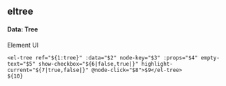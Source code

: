 ## eltree
#### Data: Tree
Element UI <el-tree>
```
<el-tree ref="${1:tree}" :data="$2" node-key="$3" :props="$4" empty-text="$5" show-checkbox="${6|false,true|}" highlight-current="${7|true,false|}" @node-click="$8">$9</el-tree>
${10}
```